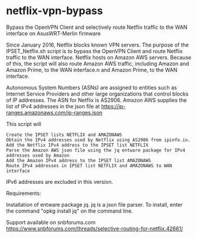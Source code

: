 # netflix-vpn-bypass
Bypass the OpenVPN Client and selectively route Netflix traffic to the WAN interface on AsusWRT-Merlin firmware

Since January 2016, Netflix blocks known VPN servers.  The purpose of the IPSET_Netflix.sh script is to bypass the OpenVPN Client and route Netflix traffic to the WAN interface.  Netflix hosts on Amazon AWS servers.  Because of this, the script will also route Amazon AWS traffic, including Amazon and Amazon Prime, to the WAN interface.n and Amazon Prime, to the WAN interface.  

Autonomous System Numbers (ASNs) are assigned to entities such as Internet Service Providers and other large organizations that control blocks of IP addresses. The ASN for Netflix is AS2906.  Amazon AWS supplies the list of IPv4 addresses in the json file at 
https://ip-ranges.amazonaws.com/ip-ranges.json


This script will

    Create the IPSET lists NETFLIX and AMAZONAWS
    Obtain the IPv4 addresses used by Netflix using AS2906 from ipinfo.io.
    Add the Netflix IPv4 address to the IPSET list NETFLIX
    Parse the Amazon AWS json file using the jq entware package for IPv4 addresses used by Amazon
    Add the Amazon IPv4 address to the IPSET list AMAZONAWS
    Route IPv4 addresses in IPSET list NETFLIX and AMAZONAWS to WAN interface

IPv6 addresses are excluded in this version.

Requirements:

Installation of entware package jq.  jq is a json file parser.  To install, enter the command "opkg install jq" on the command line.

Support available on snbforums.com 
https://www.snbforums.com/threads/selective-routing-for-netflix.42661/
